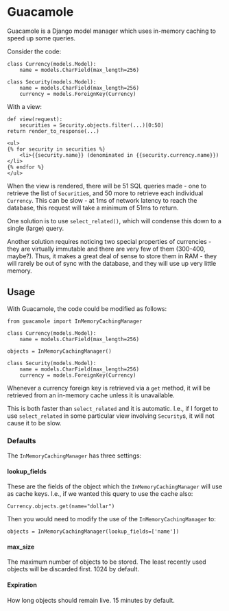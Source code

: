 # Guacamole

Guacamole is a Django model manager which uses in-memory caching to speed up some queries.

Consider the code:

    class Currency(models.Model):
        name = models.CharField(max_length=256)

    class Security(models.Model):
        name = models.CharField(max_length=256)
        currency = models.ForeignKey(Currency)

With a view:

    def view(request):
        securities = Security.objects.filter(...)[0:50]
	return render_to_response(...)

    <ul>
    {% for security in securities %}
        <li>{{security.name}} (denominated in {{security.currency.name}})</li>
    {% endfor %}
    </ul>

When the view is rendered, there will be 51 SQL queries made - one to retrieve the list of `Securitie`s, and 50 more to retrieve each individual `Currency`. This can be slow - at 1ms of network latency to reach the database, this request will take a minimum of 51ms to return.

One solution is to use `select_related()`, which will condense this down to a single (large) query.

Another solution requires noticing two special properties of currencies - they are virtually immutable and there are very few of them (300-400, maybe?). Thus, it makes a great deal of sense to store them in RAM - they will rarely be out of sync with the database, and they will use up very little memory.

## Usage

With Guacamole, the code could be modified as follows:

    from guacamole import InMemoryCachingManager

    class Currency(models.Model):
        name = models.CharField(max_length=256)

	objects = InMemoryCachingManager()

    class Security(models.Model):
        name = models.CharField(max_length=256)
        currency = models.ForeignKey(Currency)

Whenever a currency foreign key is retrieved via a `get` method, it will be retrieved from an in-memory cache unless it is unavailable.

This is both faster than `select_related` and it is automatic. I.e., if I forget to use `select_related` in some particular view involving `Security`s, it will not cause it to be slow.

### Defaults

The `InMemoryCachingManager` has three settings:

#### lookup_fields

These are the fields of the object which the `InMemoryCachingManager` will use as cache keys. I.e., if we wanted this query to use the cache also:

    Currency.objects.get(name="dollar")

Then you would need to modify the use of the `InMemoryCachingManager` to:

    objects = InMemoryCachingManager(lookup_fields=['name'])

#### max_size

The maximum number of objects to be stored. The least recently used objects will be discarded first. 1024 by default.

#### Expiration

How long objects should remain live. 15 minutes by default.

